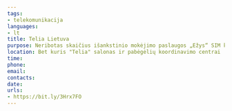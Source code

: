 ```yaml
---
tags:
- telekomunikacija
languages:
- lt
title: Telia Lietuva
purpose: Neribotas skaičius išankstinio mokėjimo paslaugos „Ežys“ SIM kortelių su ryšio paslaugomis.
location: Bet kuris "Telia" salonas ir pabėgėlių koordinavimo centrai
time: 
phone: 
email: 
contacts: 
date: 
urls:
- https://bit.ly/3Hrx7FO
---
```

